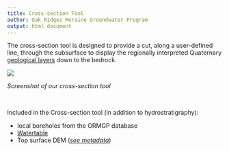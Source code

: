 ```yaml
---
title: Cross-section Tool
author: Oak Ridges Moraine Groundwater Program
output: html_document
---
```


The cross-section tool is designed to provide a cut, along a user-defined line, through the subsurface to display the regionally interpreted Quaternary [geological layers](/GeoLayers/) down to the bedrock. 

![](../fig/xsection-tool.png)

*Screenshot of our cross-section tool*


<br>

Included in the Cross-section tool (in addition to hydrostratigraphy):

- local boreholes from the ORMGP database
- [Watertable](/watertable/)
- Top surface DEM ([*see metadata*](/metadata/external/mnr2006dem/LIO%20MNR%20DEM%2010m%20Metadata.pdf))